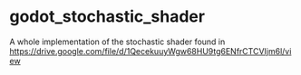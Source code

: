 # godot_stochastic_shader
A whole implementation of the stochastic shader found in https://drive.google.com/file/d/1QecekuuyWgw68HU9tg6ENfrCTCVIjm6l/view
